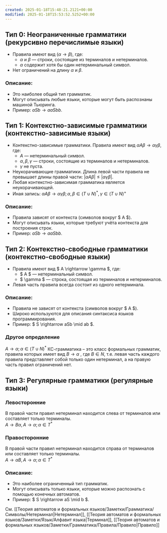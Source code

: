 ```yaml
---
created: 2025-01-18T15:48:21.2121+00:00
modified: 2025-01-18T15:53:52.5252+00:00
---
```


## **Тип 0: Неограниченные грамматики (рекурсивно перечислимые языки)**
- Правила имеют вид $( \alpha \rightarrow \beta )$, где:
  - $\alpha$ и $\beta$ — строки, состоящие из терминалов и нетерминалов.
  - $\alpha$ содержит хотя бы один нетерминальный символ.
- Нет ограничений на длину $\alpha$ и $\beta$.

### **Описание:**
- Это наиболее общий тип грамматик.
- Могут описывать любые языки, которые могут быть распознаны машиной Тьюринга.
- Пример: $aSb \rightarrow aaSbb$.

## **Тип 1: Контекстно-зависимые грамматики (контекстно-зависимые языки)**
- Контекстно-зависимые грамматики. Правила имеют вид $\alpha A \beta \rightarrow \alpha \gamma \beta$, где:
  - $A$ — нетерминальный символ.
  - $\alpha, \beta, \gamma$ — строки, состоящие из терминалов и нетерминалов.
  - $\gamma$ не пуста.
- Неукорачивающие грамматики. Длина левой части правила не превышает длины правой части: $|\alpha A \beta| \leq |\alpha \gamma \beta|$.
- Любая контекстно-зависимая грамматика является неукорачивающей.
- Иная запись: $\alpha A \beta \rightarrow \alpha \gamma \beta; \alpha,\beta \in (T \cup N)^*, \gamma \in (T \cup N)^+$

### **Описание:**
- Правила зависят от контекста (символов вокруг $ A $).
- Могут описывать языки, которые требуют учёта контекста для построения строк.
- Пример: $aSb \rightarrow aaSbb$.

## **Тип 2: Контекстно-свободные грамматики (контекстно-свободные языки)**
- Правила имеют вид $ A \rightarrow \gamma $, где:
  - $ A $ — нетерминальный символ.
  - $ \gamma $ — строка, состоящая из терминалов и нетерминалов.
- Левая часть правила всегда состоит из одного нетерминала.

### **Описание:**
- Правила не зависят от контекста (символов вокруг $ A $).
- Широко используются для описания синтаксиса языков программирования.
- Пример: $ S \rightarrow aSb \mid ab $.

### **Другое определение**
$A \rightarrow \alpha; \alpha \in (T \cup N) ^ *$
КС-грамматика – это класс формальных грамматик, правила которых имеет вид $B \rightarrow \alpha$ , где $B \in N$, т.е. левая часть каждого правила представляет собой только один нетерминал, а на правую часть правил ограничений нет.

## **Тип 3: Регулярные грамматики (регулярные языки)**
### Левосторонние
В правой части правил нетерминал находится слева от терминалов или составляет только терминалы.  
$A \rightarrow B\alpha, A \rightarrow \alpha; \alpha \in T^*$
### Правосторонние
В правой части правил нетерминал находится справа от терминалов или составляет только терминалы.  
$A \rightarrow \alpha B, A \rightarrow \alpha; \alpha \in T^*$

### **Описание:**
- Это наиболее ограниченный тип грамматик.
- Могут описывать только языки, которые можно распознать с помощью конечных автоматов.
- Пример: $ S \rightarrow aS \mid b $.

См. [[Теория автоматов и формальных языков/Заметки/Грамматика/Символы/Нетерминал|Нетерминал]], [[Теория автоматов и формальных языков/Заметки/Язык/Алфавит языка|Терминал]], [[Теория автоматов и формальных языков/Заметки/Грамматика/Правила/Правило|Правило]]